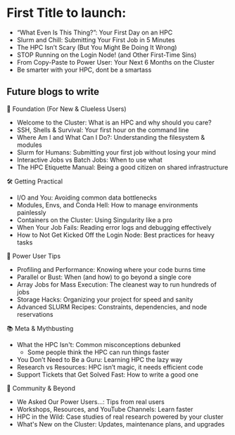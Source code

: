# First Title to launch:

- “What Even Is This Thing?”: Your First Day on an HPC
- Slurm and Chill: Submitting Your First Job in 5 Minutes
- The HPC Isn’t Scary (But You Might Be Doing It Wrong)
- STOP Running on the Login Node! (and Other First-Time Sins)
- From Copy-Paste to Power User: Your Next 6 Months on the Cluster
- Be smarter with your HPC, dont be a smartass

## Future blogs to write

🌱 Foundation (For New & Clueless Users)
- Welcome to the Cluster: What is an HPC and why should you care?
- SSH, Shells & Survival: Your first hour on the command line
- Where Am I and What Can I Do?: Understanding the filesystem & modules
- Slurm for Humans: Submitting your first job without losing your mind
- Interactive Jobs vs Batch Jobs: When to use what
- The HPC Etiquette Manual: Being a good citizen on shared infrastructure

🛠️ Getting Practical
- I/O and You: Avoiding common data bottlenecks
- Modules, Envs, and Conda Hell: How to manage environments painlessly
- Containers on the Cluster: Using Singularity like a pro
- When Your Job Fails: Reading error logs and debugging effectively
- How to Not Get Kicked Off the Login Node: Best practices for heavy tasks

🚀 Power User Tips
- Profiling and Performance: Knowing where your code burns time
- Parallel or Bust: When (and how) to go beyond a single core
- Array Jobs for Mass Execution: The cleanest way to run hundreds of jobs
- Storage Hacks: Organizing your project for speed and sanity
- Advanced SLURM Recipes: Constraints, dependencies, and node reservations

📚 Meta & Mythbusting
- What the HPC Isn't: Common misconceptions debunked
  - Some people think the HPC can run things faster
- You Don’t Need to Be a Guru: Learning HPC the lazy way
- Research vs Resources: HPC isn’t magic, it needs efficient code
- Support Tickets that Get Solved Fast: How to write a good one

🧠 Community & Beyond
- We Asked Our Power Users…: Tips from real users
- Workshops, Resources, and YouTube Channels: Learn faster
- HPC in the Wild: Case studies of real research powered by your cluster
- What's New on the Cluster: Updates, maintenance plans, and upgrades
